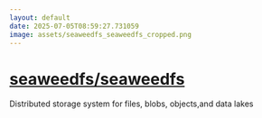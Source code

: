 ```yaml
---
layout: default
date: 2025-07-05T08:59:27.731059
image: assets/seaweedfs_seaweedfs_cropped.png
---
```


# [seaweedfs/seaweedfs](https://github.com/seaweedfs/seaweedfs)

Distributed storage system for files, blobs, objects,and data lakes
